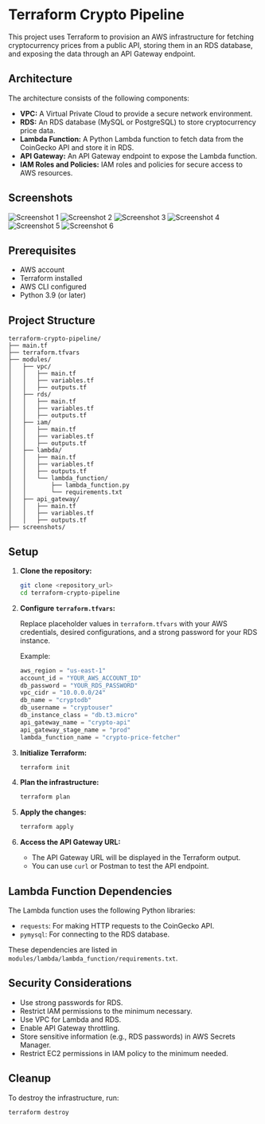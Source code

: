 # Terraform Crypto Pipeline

This project uses Terraform to provision an AWS infrastructure for fetching cryptocurrency prices from a public API, storing them in an RDS database, and exposing the data through an API Gateway endpoint.

## Architecture

The architecture consists of the following components:

- **VPC:** A Virtual Private Cloud to provide a secure network environment.
- **RDS:** An RDS database (MySQL or PostgreSQL) to store cryptocurrency price data.
- **Lambda Function:** A Python Lambda function to fetch data from the CoinGecko API and store it in RDS.
- **API Gateway:** An API Gateway endpoint to expose the Lambda function.
- **IAM Roles and Policies:** IAM roles and policies for secure access to AWS resources.

## Screenshots

![Screenshot 1]("https://asset.cloudinary.com/dw6mhkdfm/1ee9fd3ad04e43db2d5a42aa04acd2a8")
![Screenshot 2](https://asset.cloudinary.com/dw6mhkdfm/958453c4508199c2fe55bbd20f86b8b8)
![Screenshot 3](https://asset.cloudinary.com/dw6mhkdfm/e13c07e20e5dbd109328fff44d04f4e5)
![Screenshot 4](https://asset.cloudinary.com/dw6mhkdfm/481013ddc6a1d50a203f5a45776801ed)
![Screenshot 5](https://asset.cloudinary.com/dw6mhkdfm/532cea50c719fd47607e6edaec30d4ae)
![Screenshot 6](https://asset.cloudinary.com/dw6mhkdfm/144b1dc7da89fc0170a0e70f9626f8ce)



## Prerequisites

- AWS account
- Terraform installed
- AWS CLI configured
- Python 3.9 (or later)

## Project Structure

```plaintext
terraform-crypto-pipeline/
├── main.tf
├── terraform.tfvars
├── modules/
│   ├── vpc/
│   │   ├── main.tf
│   │   ├── variables.tf
│   │   ├── outputs.tf
│   ├── rds/
│   │   ├── main.tf
│   │   ├── variables.tf
│   │   ├── outputs.tf
│   ├── iam/
│   │   ├── main.tf
│   │   ├── variables.tf
│   │   ├── outputs.tf
│   ├── lambda/
│   │   ├── main.tf
│   │   ├── variables.tf
│   │   ├── outputs.tf
│   │   └── lambda_function/
│   │       ├── lambda_function.py
│   │       └── requirements.txt
│   ├── api_gateway/
│   │   ├── main.tf
│   │   ├── variables.tf
│   │   ├── outputs.tf
├── screenshots/
```

## Setup

1. **Clone the repository:**

    ```bash
    git clone <repository_url>
    cd terraform-crypto-pipeline
    ```

2. **Configure `terraform.tfvars`:**

    Replace placeholder values in `terraform.tfvars` with your AWS credentials, desired configurations, and a strong password for your RDS instance.

    Example:

    ```terraform
    aws_region = "us-east-1"
    account_id = "YOUR_AWS_ACCOUNT_ID"
    db_password = "YOUR_RDS_PASSWORD"
    vpc_cidr = "10.0.0.0/24"
    db_name = "cryptodb"
    db_username = "cryptouser"
    db_instance_class = "db.t3.micro"
    api_gateway_name = "crypto-api"
    api_gateway_stage_name = "prod"
    lambda_function_name = "crypto-price-fetcher"
    ```

3. **Initialize Terraform:**

    ```bash
    terraform init
    ```

4. **Plan the infrastructure:**

    ```bash
    terraform plan
    ```

5. **Apply the changes:**

    ```bash
    terraform apply
    ```

6. **Access the API Gateway URL:**

    - The API Gateway URL will be displayed in the Terraform output.
    - You can use `curl` or Postman to test the API endpoint.

## Lambda Function Dependencies

The Lambda function uses the following Python libraries:

- `requests`: For making HTTP requests to the CoinGecko API.
- `pymysql`: For connecting to the RDS database.

These dependencies are listed in `modules/lambda/lambda_function/requirements.txt`.

## Security Considerations

- Use strong passwords for RDS.
- Restrict IAM permissions to the minimum necessary.
- Use VPC for Lambda and RDS.
- Enable API Gateway throttling.
- Store sensitive information (e.g., RDS passwords) in AWS Secrets Manager.
- Restrict EC2 permissions in IAM policy to the minimum needed.

## Cleanup

To destroy the infrastructure, run:

```bash
terraform destroy
